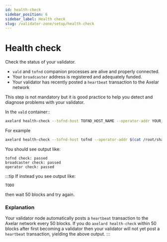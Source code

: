 ```yaml
---
id: health-check
sidebar_position: 6
sidebar_label: Health check
slug: /validator-zone/setup/health-check
---
```


# Health check

Check the status of your validator.

* `vald` and `tofnd` companion processes are alive and properly connected.
* Your `broadcaster` address is registered and adequately funded.
* Your validator has recently posted a `heartbeat` transaction to the Axelar network

This step is not mandatory but it is good practice to help you detect and diagnose problems with your validator.

In the `vald` container::

```bash
axelard health-check --tofnd-host TOFND_HOST_NAME --operator-addr YOUR_VALIDATOR_ADDRESS --node AXELAR_CORE_HOST_NAME
```

For example

```bash
axelard health-check --tofnd-host tofnd --operator-addr $(cat /root/shared/validator.bech) --node http://axelar-core:26657
```

You should see output like:

```
tofnd check: passed
broadcaster check: passed
operator check: passed
```

:::tip
If instead you see output like:

```
TODO
```

then wait 50 blocks and try again.

### Explanation
Your validator node automatically posts a `heartbeat` transaction to the Axelar network every 50 blocks.  If you do `axelard health-check` within 50 blocks after first becoming a validator then your validator will not yet post a `heartbeat` transaction, yielding the above output.
:::